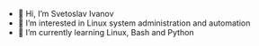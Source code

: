 - 👋 Hi, I’m Svetoslav Ivanov
- 👀 I’m interested in Linux system administration and automation
- 🌱 I’m currently learning Linux, Bash and Python
